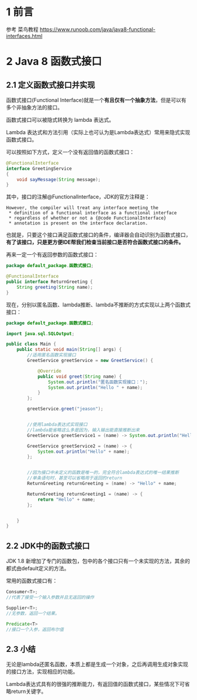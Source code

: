 # 1 前言

参考  菜鸟教程  https://www.runoob.com/java/java8-functional-interfaces.html



# 2 Java 8 函数式接口

## 2.1 定义函数式接口并实现

函数式接口(Functional Interface)就是一个**有且仅有一个抽象方法**，但是可以有多个非抽象方法的接口。

函数式接口可以被隐式转换为 lambda 表达式。

Lambda 表达式和方法引用（实际上也可认为是Lambda表达式）常用来隐式实现函数式接口。

可以按照如下方式，定义一个没有返回值的函数式接口：

```java
@FunctionalInterface
interface GreetingService 
{
    void sayMessage(String message);
}
```

其中，接口的注解@FunctionalInterface，JDK的官方注释是：

```
However, the compiler will treat any interface meeting the
 * definition of a functional interface as a functional interface
 * regardless of whether or not a {@code FunctionalInterface}
 * annotation is present on the interface declaration.
```

也就是，只要这个接口满足函数式接口的条件，编译器会自动识别为函数式接口，**有了该接口，只是更方便IDE帮我们检查当前接口是否符合函数式接口的条件。**

再来一定一个有返回参数的函数式接口：

```java
package default_package.函数式接口;

@FunctionalInterface
public interface ReturnGreeting {
    String greeting(String name);
}

```

现在，分别以匿名函数、lambda推断、lambda不推断的方式实现以上两个函数式接口：

```java
package default_package.函数式接口;

import java.sql.SQLOutput;

public class Main {
    public static void main(String[] args) {
        //适用匿名函数实现接口
        GreetService greetService = new GreetService() {

            @Override
            public void greet(String name) {
                System.out.println("匿名函数实现接口：");
                System.out.println("Hello " + name);
            }
        };

        greetService.greet("jeason");


        //使用lambda表达式实现接口
        //lambda能省略这么多是因为，输入输出能直接推断出来
        GreetService greetService1 = (name) -> System.out.println("Hello" + name);

        GreetService greetService2 = (name) -> {
            System.out.println("Hello" + name);
        };


        //因为接口中未定义的函数是唯一的，完全符合lambda表达式的唯一结果推断
        //单条语句时，甚至可以省略用于返回的return
        ReturnGreeting returnGreeting = (name) -> "Hello" + name;

        ReturnGreeting returnGreeting1 = (name) -> {
            return "Hello" + name;
        };


    }
}
```

## 2.2 JDK中的函数式接口

JDK 1.8 新增加了专门的函数包，包中的各个接口只有一个未实现的方法，其余的都式由default定义的方法。

常用的函数式接口有：

```java
Consumer<T>;
//代表了接受一个输入参数并且无返回的操作

Supplier<T>;
//无参数，返回一个结果。

Predicate<T>
//接口一个入参，返回布尔值
```



## 2.3 小结

无论是lambda还匿名函数，本质上都是生成一个对象，之后再调用生成对象实现的接口方法，实现相应的功能。

Lambda表达式具有的很强的推断能力，有返回值的函数式接口，某些情况下可省略return关键字。